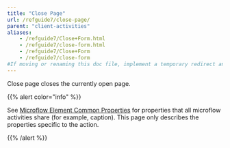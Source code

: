 ```yaml
---
title: "Close Page"
url: /refguide7/close-page/
parent: "client-activities"
aliases:
    - /refguide7/Close+Form.html
    - /refguide7/close-form.html
    - /refguide7/Close+Form
    - /refguide7/close-form
#If moving or renaming this doc file, implement a temporary redirect and let the respective team know they should update the URL in the product. See Mapping to Products for more details.
---
```


Close page closes the currently open page.

{{% alert color="info" %}}

See [Microflow Element Common Properties](/refguide7/microflow-element-common-properties/) for properties that all microflow activities share (for example, caption). This page only describes the properties specific to the action.

{{% /alert %}}
